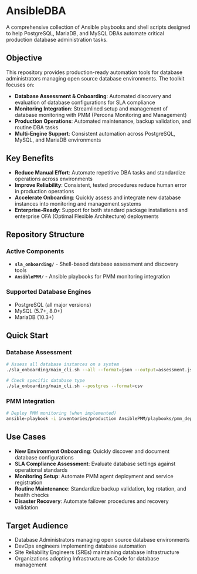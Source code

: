 # AnsibleDBA

A comprehensive collection of Ansible playbooks and shell scripts designed to help PostgreSQL, MariaDB, and MySQL DBAs automate critical production database administration tasks.

## Objective

This repository provides production-ready automation tools for database administrators managing open source database environments. The toolkit focuses on:

- **Database Assessment & Onboarding**: Automated discovery and evaluation of database configurations for SLA compliance
- **Monitoring Integration**: Streamlined setup and management of database monitoring with PMM (Percona Monitoring and Management)
- **Production Operations**: Automated maintenance, backup validation, and routine DBA tasks
- **Multi-Engine Support**: Consistent automation across PostgreSQL, MySQL, and MariaDB environments

## Key Benefits

- **Reduce Manual Effort**: Automate repetitive DBA tasks and standardize operations across environments
- **Improve Reliability**: Consistent, tested procedures reduce human error in production operations
- **Accelerate Onboarding**: Quickly assess and integrate new database instances into monitoring and management systems
- **Enterprise-Ready**: Support for both standard package installations and enterprise OFA (Optimal Flexible Architecture) deployments

## Repository Structure

### Active Components
- **`sla_onboarding/`** - Shell-based database assessment and discovery tools
- **`AnsiblePMM/`** - Ansible playbooks for PMM monitoring integration

### Supported Database Engines
- PostgreSQL (all major versions)
- MySQL (5.7+, 8.0+)
- MariaDB (10.3+)

## Quick Start

### Database Assessment
```bash
# Assess all database instances on a system
./sla_onboarding/main_cli.sh --all --format=json --output=assessment.json

# Check specific database type
./sla_onboarding/main_cli.sh --postgres --format=csv
```

### PMM Integration
```bash
# Deploy PMM monitoring (when implemented)
ansible-playbook -i inventories/production AnsiblePMM/playbooks/pmm_deploy.yml
```

## Use Cases

- **New Environment Onboarding**: Quickly discover and document database configurations
- **SLA Compliance Assessment**: Evaluate database settings against operational standards  
- **Monitoring Setup**: Automate PMM agent deployment and service registration
- **Routine Maintenance**: Standardize backup validation, log rotation, and health checks
- **Disaster Recovery**: Automate failover procedures and recovery validation

## Target Audience

- Database Administrators managing open source database environments
- DevOps engineers implementing database automation
- Site Reliability Engineers (SREs) maintaining database infrastructure
- Organizations adopting Infrastructure as Code for database management 
